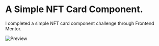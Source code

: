 # A Simple NFT Card Component.
I completed a simple NFT card component challenge through Frontend Mentor.

![Preview](https://afankhan.com/images/chrome-08-05-22_HVE.png)
